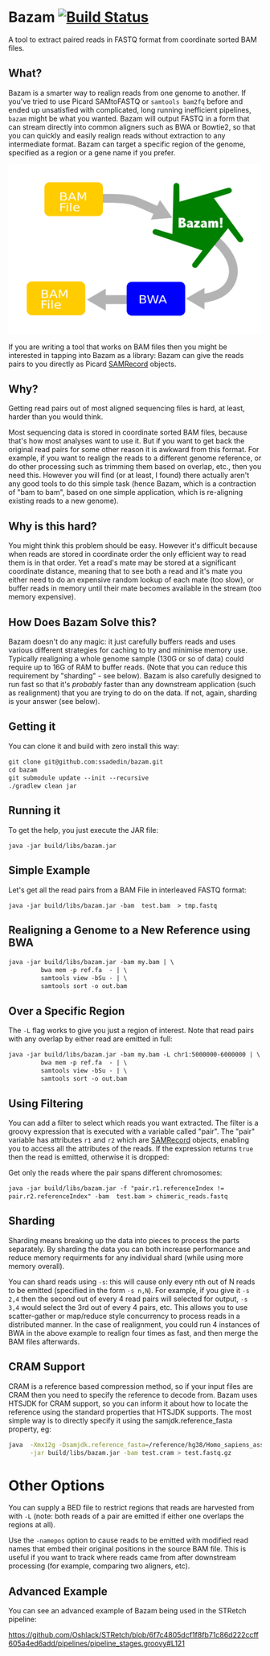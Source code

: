 # Bazam [![Build Status](https://travis-ci.com/ssadedin/bazam.svg?branch=master)](https://travis-ci.com/ssadedin/bazam)

A tool to extract paired reads in FASTQ format from coordinate sorted BAM files.

## What?

Bazam is a smarter way to realign reads from one genome to another. If you've tried to use 
Picard SAMtoFASTQ or `samtools bam2fq` before and 
ended up unsatisfied with complicated, long running inefficient pipelines, `bazam` might 
be what you wanted. Bazam will output
FASTQ in a form that can stream directly into common aligners such as
BWA or Bowtie2, so that you can quickly and easily realign reads without
extraction to any intermediate format. Bazam can target a specific region of the genome, 
specified as a region or a gene name if you prefer.

![Bazam workflow for realignment](docs/bazam_flow_diagram.png?raw=true "Bazam Realignment")

If you are writing a tool that works on BAM files then you might be interested in tapping into
Bazam as a library: Bazam can give the reads pairs to you directly
as Picard [SAMRecord](https://samtools.github.io/htsjdk/javadoc/htsjdk/htsjdk/samtools/SAMRecord.html)
objects.

## Why?

Getting read pairs out of most aligned sequencing files is hard, at least,
harder than you would think.

Most sequencing data is stored in coordinate sorted BAM files, because that's
how most analyses want to use it. But if you want to get back the original read pairs for some
other reason it is awkward from this format. For example,
if you want to realign the reads to a different genome reference, or do
other processing such as trimming them based on overlap, etc., then you need
this.  However you will find (or at least, I found) there actually aren't any good tools to do this
simple task (hence Bazam, which is a contraction of "bam to bam", based on one simple
application, which is re-aligning existing reads to a new genome).

## Why is this hard?

You might think this problem should be easy. However it's difficult because
when reads are stored in coordinate order the only efficient way to read them
is in that order. Yet a read's mate may be stored at a significant coordinate
distance, meaning that to see both a read and it's mate you either need to do
an expensive random lookup of each mate (too slow), or buffer reads in memory
until their mate becomes available in the stream (too memory expensive).

## How Does Bazam Solve this?

Bazam doesn't do any magic: it just carefully buffers reads and uses various
different strategies for caching to try and minimise memory use. Typically
realigning a whole genome sample (130G or so of data) could require up to 16G
of RAM to buffer reads. (Note that you can reduce this requirement by
"sharding" - see below). Bazam is also carefully designed to run fast
so that it's _probably_ faster than any downstream application (such as
realignment) that you are trying to do on the data. If not, again, sharding
is your answer (see below).

## Getting it

You can clone it and build with zero install this way:

```
git clone git@github.com:ssadedin/bazam.git
cd bazam
git submodule update --init --recursive
./gradlew clean jar
```

## Running it

To get the help, you just execute the JAR file:

```
java -jar build/libs/bazam.jar
```

## Simple Example

Let's get all the read pairs from a BAM File in interleaved FASTQ format:

```
java -jar build/libs/bazam.jar -bam  test.bam  > tmp.fastq
```

## Realigning a Genome to a New Reference using BWA

```
java -jar build/libs/bazam.jar -bam my.bam | \
         bwa mem -p ref.fa  - | \
         samtools view -bSu - | \
         samtools sort -o out.bam 
```

## Over a Specific Region

The `-L` flag works to give you just a region of interest. Note that read pairs with any overlap
by either read are emitted in full: 

```
java -jar build/libs/bazam.jar -bam my.bam -L chr1:5000000-6000000 | \
         bwa mem -p ref.fa  - | \
         samtools view -bSu - | \
         samtools sort -o out.bam 
```

## Using Filtering

You can add a filter to select which reads you want extracted. The filter is a
groovy expression that is executed with a variable called "pair". The "pair"
variable has attributes `r1` and `r2` which are
[SAMRecord](https://samtools.github.io/htsjdk/javadoc/htsjdk/htsjdk/samtools/SAMRecord.html)
objects, enabling you to access all the attributes of the reads. If the
expression returns `true` then the read is emitted, otherwise it is dropped:

Get only the reads where the pair spans different chromosomes:

```
java -jar build/libs/bazam.jar -f "pair.r1.referenceIndex != pair.r2.referenceIndex" -bam  test.bam > chimeric_reads.fastq
```

## Sharding

Sharding means breaking up the data into pieces to process the parts separately.
By sharding the data you can both increase performance and reduce memory requirments
for any individual shard (while using more memory overall).

You can shard reads using `-s`: this will cause only every nth out of N reads
to be emitted (specified in the form `-s n,N`). For example, if you give it `-s
2,4` then the second out of every 4 read pairs will selected for output, `-s
3,4` would select the 3rd out of every 4 pairs, etc.  This allows you to use
scatter-gather or map/reduce style concurrency to process reads in a
distributed manner. In the case of realignment, you could run 4 instances of 
BWA in the above example to realign four times as fast, and then merge the 
BAM files afterwards.

## CRAM Support

CRAM is a reference based compression method, so if your input files are CRAM
then you need to specify the reference to decode from. Bazam uses HTSJDK for
CRAM support, so you can inform it about how to locate the reference using the
standard properties that HTSJDK supports. The most simple way is to directly
specify it using the samjdk.reference_fasta property, eg:

```bash
java  -Xmx12g -Dsamjdk.reference_fasta=/reference/hg38/Homo_sapiens_assembly38.fasta \
      -jar build/libs/bazam.jar -bam test.cram > test.fastq.gz
```


# Other Options

You can supply a BED file to restrict regions that reads are harvested from
with `-L` (note: both reads of a pair are emitted if either one overlaps the
regions at all). 

Use the `-namepos` option to cause reads to be emitted with modified read names
that embed their original positions in the source BAM file. This is useful if
you want to track where reads came from after downstream processing (for
example, comparing two aligners, etc).

## Advanced Example

You can see an advanced example of Bazam being used in the STRetch pipeline:

https://github.com/Oshlack/STRetch/blob/6f7c4805dcf1f8fb71c86d222ccff605a4ed6add/pipelines/pipeline_stages.groovy#L121


